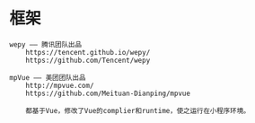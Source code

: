 #   框架

    wepy —— 腾讯团队出品
        https://tencent.github.io/wepy/
        https://github.com/Tencent/wepy

    mpVue —— 美团团队出品
        http://mpvue.com/
        https://github.com/Meituan-Dianping/mpvue
    
        都基于Vue，修改了Vue的complier和runtime，使之运行在小程序环境。

